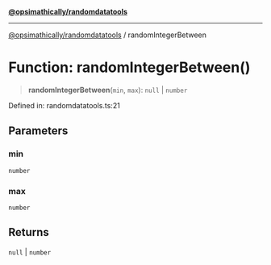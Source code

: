 [**@opsimathically/randomdatatools**](../README.md)

***

[@opsimathically/randomdatatools](../README.md) / randomIntegerBetween

# Function: randomIntegerBetween()

> **randomIntegerBetween**(`min`, `max`): `null` \| `number`

Defined in: randomdatatools.ts:21

## Parameters

### min

`number`

### max

`number`

## Returns

`null` \| `number`
